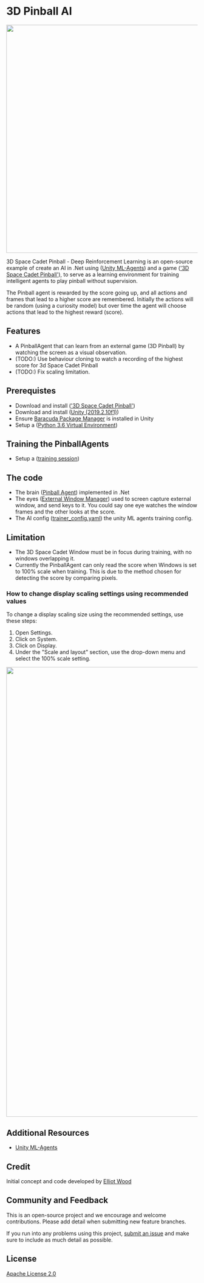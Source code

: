 # 3D Pinball AI
<img src="Docs/imgs/Pinball.png" align="middle" width="600"/>

3D Space Cadet Pinball - Deep Reinforcement Learning is an open-source
example of create an AI in .Net using ([Unity ML-Agents][unityMlAgents]) and a game (['3D Space Cadet Pinball'][spaceCadetPinball]), to serve as a learning environment for training intelligent agents to play pinball without supervision.

The Pinball agent is rewarded by the score going up, and all actions and frames that lead to a higher score are remembered. Initially the actions will be random (using a curiosity model) but over time the agent will choose actions that lead to the highest reward (score).

## Features
- A PinballAgent that can learn from an external game (3D Pinball) by watching the screen as a visual observation.
- (TODO:) Use behaviour cloning to watch a recording of the highest score for 3d Space Cadet Pinball
- (TODO:) Fix scaling limitation.

## Prerequistes
- Download and install (['3D Space Cadet Pinball'][spaceCadetPinball])
- Download and install ([Unity (2019.2.10f1)][unity])
- Ensure [Baracuda Package Manager][barracuda] is installed in Unity
- Setup a ([Python 3.6 Virtual Environment](Docs/Using-Virtual-Environment.md))

## Training the PinballAgents
- Setup a ([training session](Docs/Training-ML-Agents.md))

## The code
- The brain ([Pinball Agent](Assets/Scripts/PinballAgent.cs)) implemented in .Net
- The eyes ([External Window Manager](Assets/Scripts/ExternalWindowManager.cs)) used to screen capture external window, and send keys to it. You could say one eye watches the window frames and the other looks at the score.
- The AI config ([trainer_config.yaml](Assets/Config/trainer_config.yaml)) the unity ML agents training config.

## Limitation
- The 3D Space Cadet Window must be in focus during training, with no windows overlapping it.
- Currently the PinballAgent can only read the score when Windows is set to 100% scale when training. 
This is due to the method chosen for detecting the score by comparing pixels.

### How to change display scaling settings using recommended values
To change a display scaling size using the recommended settings, use these steps:
1. Open Settings.
2. Click on System.
3. Click on Display.
4. Under the "Scale and layout" section, use the drop-down menu and select the 100% scale setting.
<img src="Docs/imgs/change-scaling-settings-windos-10.jpg" align="middle" width="1183"/>

## Additional Resources
* [Unity ML-Agents][unityMlAgents]


## Credit
Initial concept and code developed by [Elliot Wood][elliotGithub]


## Community and Feedback

This is an open-source project and we encourage and welcome
contributions. Please add detail when submitting new feature branches.

If you run into any problems using this project,
[submit an issue][submitIssue] and
make sure to include as much detail as possible.

## License
[Apache License 2.0](LICENSE)


<!-- Links -->
[elliotGithub]: https://github.com/ElliotWood "Elliot's GitHub"
[submitIssue]: https://github.com/ElliotWood/3DPinballAI/issues "Submit an issue"
[unityMlAgents]: https://github.com/Unity-Technologies/ml-agents "Unity ML Agents GitHub repo"
[spaceCadetPinball]: https://www.groovypost.com/howto/windows-7-3d-pinball-space-cadet-game/ "Space Cadet Pinball"
[unity]: https://unity3d.com/get-unity/download "Download Unity"
[barracuda]: ./Docs/barracuda.md "Barracuda package manager install instructions"
